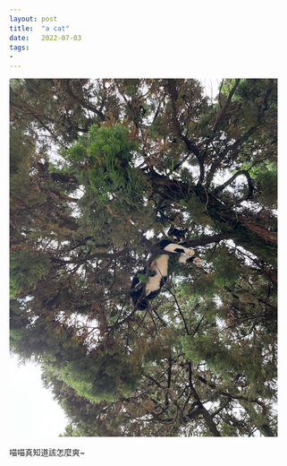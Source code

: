 ```yaml
---
layout: post
title:  "a cat"
date:   2022-07-03
tags:
-
---
```

![a cat](/media/2022-07-03-a-cat.jpeg)

喵喵真知道該怎麼爽~